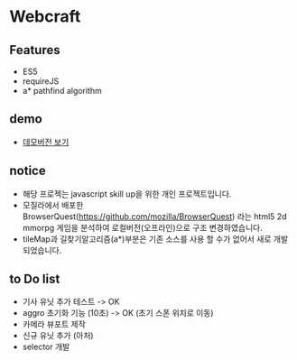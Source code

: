 # Webcraft

## Features
- ES5
- requireJS
- a* pathfind algorithm

## demo
 - [데모버전 보기](https://puregramer.github.io/Webcraft/)
 
 ## notice
 - 해당 프로젝는 javascript skill up을 위한 개인 프로젝트입니다.
 - 모질라에서 배포한 BrowserQuest(https://github.com/mozilla/BrowserQuest) 라는 
   html5 2d mmorpg 게임을 분석하여 로컬버전(오프라인)으로 구조 변경하였습니다.
 - tileMap과 길찾기알고리즘(a*)부분은 기존 소스를 사용 할 수가 없어서 새로 개발되었습니다.
 
 ## to Do list
 - 기사 유닛 추가 테스트 -> OK
 - aggro 초기화 기능 (10초) -> OK (초기 스폰 위치로 이동)
 - 카메라 뷰포트 제작
 - 신규 유닛 추가 (아처)
 - selector 개발
